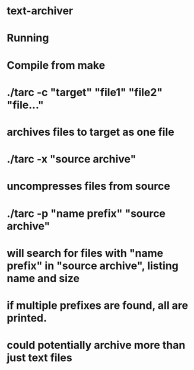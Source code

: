 # text-archiver

# Running
# Compile from make

# ./tarc -c "target" "file1" "file2" "file..."
# archives files to target as one file

# ./tarc -x "source archive"
# uncompresses files from source

# ./tarc -p "name prefix" "source archive"
# will search for files with "name prefix" in "source archive", listing name and size
# if multiple prefixes are found, all are printed.

# could potentially archive more than just text files

